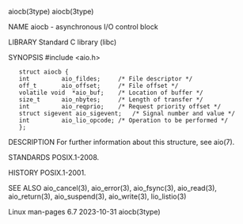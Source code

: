 aiocb(3type)																	  aiocb(3type)

NAME
       aiocb - asynchronous I/O control block

LIBRARY
       Standard C library (libc)

SYNOPSIS
       #include <aio.h>

       struct aiocb {
	   int		   aio_fildes;	   /* File descriptor */
	   off_t	   aio_offset;	   /* File offset */
	   volatile void  *aio_buf;	   /* Location of buffer */
	   size_t	   aio_nbytes;	   /* Length of transfer */
	   int		   aio_reqprio;	   /* Request priority offset */
	   struct sigevent aio_sigevent;   /* Signal number and value */
	   int		   aio_lio_opcode; /* Operation to be performed */
       };

DESCRIPTION
       For further information about this structure, see aio(7).

STANDARDS
       POSIX.1-2008.

HISTORY
       POSIX.1-2001.

SEE ALSO
       aio_cancel(3), aio_error(3), aio_fsync(3), aio_read(3), aio_return(3), aio_suspend(3), aio_write(3), lio_listio(3)

Linux man-pages 6.7							  2023-10-31								  aiocb(3type)
